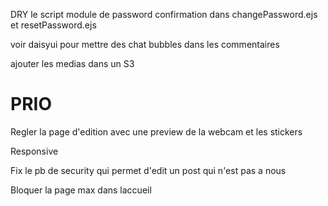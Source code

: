 DRY le script module de password confirmation dans changePassword.ejs et resetPassword.ejs

voir daisyui pour mettre des chat bubbles dans les commentaires

ajouter les medias dans un S3

# PRIO

Regler la page d'edition avec une preview de la webcam et les stickers

Responsive

Fix le pb de security qui permet d'edit un post qui n'est pas a nous

Bloquer la page max dans laccueil
